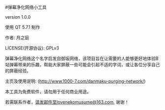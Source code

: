 #弹幕净化网络小工具

version 1.0.0

使用 QT 5.7.1 制作

作者: 月之庭

LICENSE(开源协议): GPLv3

弹幕净化网络这个名字启发自御坂网络，该项目旨在让需要的人能够更好地体验B站弹幕带来的乐趣，帮助大家屏蔽一些可能会引起不适的字词，或让各位分享自己的屏蔽经验。

主页及使用说明: (http://www.1000-7.com/danmaku-purging-network/)

本工具为免费软件，请勿用于任何商业用途。

若需联系作者，请发邮件至lovenekomusume@163.com, 谢谢！